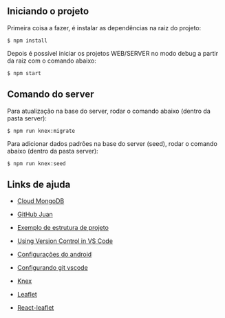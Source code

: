 ## Iniciando o projeto

Primeira coisa a fazer, é instalar as dependências na raiz do projeto:
```
$ npm install
```

Depois é possível iniciar os projetos WEB/SERVER no modo debug a partir da raiz com o comando abaixo:
```
$ npm start
```

## Comando do server

Para atualização na base do server, rodar o comando abaixo (dentro da pasta server):
```
$ npm run knex:migrate 
```

Para adicionar dados padrões na base do server (seed), rodar o comando abaixo (dentro da pasta server):
```
$ npm run knex:seed 
```

## Links de ajuda
- [Cloud MongoDB](https://cloud.mongodb.com/)
- [GitHub Juan](https://github.com/jmonestel)
- [Exemplo de estrutura de projeto](https://github.com/hexacta/project-structure-sample)
- [Using Version Control in VS Code](https://code.visualstudio.com/docs/editor/versioncontrol)
- [Configurações do android](https://docs.rocketseat.dev)
- [Configurando git vscode](https://www.youtube.com/watch?v=Fk12ELJ9Bww)

- [Knex](http://knexjs.org/)
- [Leaflet](https://leafletjs.com/)
- [React-leaflet](https://react-leaflet.js.org/)